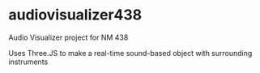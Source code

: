 # audiovisualizer438
Audio Visualizer project for NM 438

Uses Three.JS to make a real-time sound-based object with surrounding instruments
